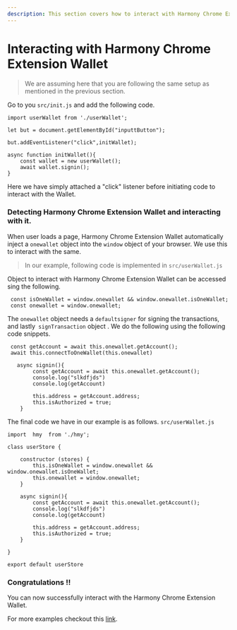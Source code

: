 ```yaml
---
description: This section covers how to interact with Harmony Chrome Extension Wallet
---
```


# Interacting with Harmony Chrome Extension Wallet

> We are assuming here that you are following the same setup as mentioned in the previous section.

Go to you `src/init.js` and add the following code.

```
import userWallet from './userWallet';

let but = document.getElementById("inputtButton");

but.addEventListener("click",initWallet);

async function initWallet(){
    const wallet = new userWallet();
    await wallet.signin();
}
```

Here we have simply attached a "click" listener before initiating code to interact with the Wallet.

### Detecting Harmony Chrome Extension Wallet and interacting with it.

When user loads a page, Harmony Chrome Extension Wallet automatically inject a `onewallet` object into the `window` object of your browser. We use this to interact with the same.

> In our example, following code is implemented in `src/userWallet.js`

Object to interact with Harmony Chrome Extension Wallet can be accessed sing the following.

```
 const isOneWallet = window.onewallet && window.onewallet.isOneWallet;
 const onewallet = window.onewallet;
```

The `onewallet` object needs a `defaultsigner` for signing the transactions, and lastly` signTransaction` object . We do the following using the following code snippets.

```
 const getAccount = await this.onewallet.getAccount();
 await this.connectToOneWallet(this.onewallet)
```

```
   async signin(){
        const getAccount = await this.onewallet.getAccount();
        console.log("slkdfjds")
        console.log(getAccount)

        this.address = getAccount.address;
        this.isAuthorized = true;
    }
```

The final code we have in our example is as follows. `src/userWallet.js`&#x20;

```
import  hmy  from './hmy';

class userStore {
     
    constructor (stores) {
        this.isOneWallet = window.onewallet && window.onewallet.isOneWallet;
        this.onewallet = window.onewallet;
    }

    async signin(){
        const getAccount = await this.onewallet.getAccount();
        console.log("slkdfjds")
        console.log(getAccount)

        this.address = getAccount.address;
        this.isAuthorized = true;
    }

}

export default userStore
```

### Congratulations !!

You can now successfully interact with the Harmony Chrome Extension Wallet.

For more examples checkout this [link](https://github.com/harmony-one/sdk/tree/master/packages/harmony-core).
